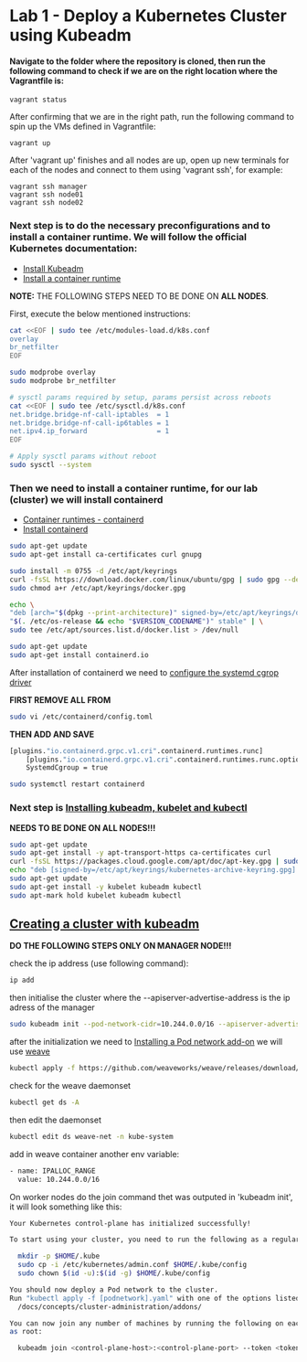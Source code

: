 # Lab 1 - Deploy a Kubernetes Cluster using Kubeadm


#### Navigate to the folder where the repository is cloned, then run the following command to check if we are on the right location where the Vagrantfile is:

```
vagrant status
```

After confirming that we are in the right path, run the following command to spin up the VMs defined in Vagrantfile:
```
vagrant up
```

After 'vagrant up' finishes and all nodes are up, open up new terminals for each of the nodes and connect to them using 'vagrant ssh', for example:
```
vagrant ssh manager
vagrant ssh node01
vagrant ssh node02
```

### Next step is to do the necessary preconfigurations and to install a container runtime. We will follow the official Kubernetes documentation:

- [Install Kubeadm](https://kubernetes.io/docs/setup/production-environment/tools/kubeadm/install-kubeadm/)
- [Install a container runtime](https://kubernetes.io/docs/setup/production-environment/container-runtimes/)

**NOTE:** THE FOLLOWING STEPS NEED TO BE DONE ON **ALL NODES**.

First, execute the below mentioned instructions:

```bash
cat <<EOF | sudo tee /etc/modules-load.d/k8s.conf
overlay
br_netfilter
EOF

sudo modprobe overlay
sudo modprobe br_netfilter

# sysctl params required by setup, params persist across reboots
cat <<EOF | sudo tee /etc/sysctl.d/k8s.conf
net.bridge.bridge-nf-call-iptables  = 1
net.bridge.bridge-nf-call-ip6tables = 1
net.ipv4.ip_forward                 = 1
EOF

# Apply sysctl params without reboot
sudo sysctl --system
```

### Then we need to install a container runtime, for our lab (cluster) we will install containerd
- [Container runtimes - containerd](https://kubernetes.io/docs/setup/production-environment/container-runtimes/#containerd)
- [Install containerd](https://docs.docker.com/engine/install/ubuntu/#install-using-the-repository)

```bash
sudo apt-get update
sudo apt-get install ca-certificates curl gnupg

sudo install -m 0755 -d /etc/apt/keyrings
curl -fsSL https://download.docker.com/linux/ubuntu/gpg | sudo gpg --dearmor -o /etc/apt/keyrings/docker.gpg 
sudo chmod a+r /etc/apt/keyrings/docker.gpg

echo \
"deb [arch="$(dpkg --print-architecture)" signed-by=/etc/apt/keyrings/docker.gpg] https://download.docker.com/linux/ubuntu \
"$(. /etc/os-release && echo "$VERSION_CODENAME")" stable" | \
sudo tee /etc/apt/sources.list.d/docker.list > /dev/null

sudo apt-get update
sudo apt-get install containerd.io 
```
After installation of containerd we need to [configure the systemd cgrop driver](https://kubernetes.io/docs/setup/production-environment/container-runtimes/#containerd-systemd)


**FIRST REMOVE ALL FROM**
```bash
sudo vi /etc/containerd/config.toml
```
**THEN ADD AND SAVE**
```bash
[plugins."io.containerd.grpc.v1.cri".containerd.runtimes.runc]
    [plugins."io.containerd.grpc.v1.cri".containerd.runtimes.runc.options]
    SystemdCgroup = true

sudo systemctl restart containerd
```

### Next step is [Installing kubeadm, kubelet and kubectl](https://kubernetes.io/docs/setup/production-environment/tools/kubeadm/install-kubeadm/#installing-kubeadm-kubelet-and-kubectl)
  
**NEEDS TO BE DONE ON ALL NODES!!!**
```bash
sudo apt-get update
sudo apt-get install -y apt-transport-https ca-certificates curl
curl -fsSL https://packages.cloud.google.com/apt/doc/apt-key.gpg | sudo gpg --dearmor -o /etc/apt/keyrings/kubernetes-archive-keyring.gpg
echo "deb [signed-by=/etc/apt/keyrings/kubernetes-archive-keyring.gpg] https://apt.kubernetes.io/ kubernetes-xenial main" | sudo tee /etc/apt/sources.list.d/kubernetes.list
sudo apt-get update
sudo apt-get install -y kubelet kubeadm kubectl
sudo apt-mark hold kubelet kubeadm kubectl
```

## [Creating a cluster with kubeadm](https://kubernetes.io/docs/setup/production-environment/tools/kubeadm/create-cluster-kubeadm/)


**DO THE FOLLOWING STEPS ONLY ON MANAGER NODE!!!**

check the ip address (use following command):
```bash
ip add
```
then initialise the cluster where the --apiserver-advertise-address is the ip adress of the manager
```bash
sudo kubeadm init --pod-network-cidr=10.244.0.0/16 --apiserver-advertise-address=192.168.56.2
```
after the initialization we need to [Installing a Pod network add-on](https://kubernetes.io/docs/setup/production-environment/tools/kubeadm/create-cluster-kubeadm/#pod-network)
we will use [weave](https://github.com/weaveworks/weave)
```bash
kubectl apply -f https://github.com/weaveworks/weave/releases/download/v2.8.1/weave-daemonset-k8s.yaml
```
check for the weave daemonset
```bash
kubectl get ds -A
```
then edit the daemonset 
```bash
kubectl edit ds weave-net -n kube-system
```
add in weave container another env variable:
```bash
- name: IPALLOC_RANGE
  value: 10.244.0.0/16
```

On worker nodes do the join command thet was outputed in 'kubeadm init', it will look something like this:
```bash
Your Kubernetes control-plane has initialized successfully!

To start using your cluster, you need to run the following as a regular user:

  mkdir -p $HOME/.kube
  sudo cp -i /etc/kubernetes/admin.conf $HOME/.kube/config
  sudo chown $(id -u):$(id -g) $HOME/.kube/config

You should now deploy a Pod network to the cluster.
Run "kubectl apply -f [podnetwork].yaml" with one of the options listed at:
  /docs/concepts/cluster-administration/addons/

You can now join any number of machines by running the following on each node
as root:

  kubeadm join <control-plane-host>:<control-plane-port> --token <token> --discovery-token-ca-cert-hash sha256:<hash>
```